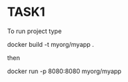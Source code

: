 # TASK1
To run project type

docker build -t myorg/myapp .

then

docker run -p 8080:8080 myorg/myapp



